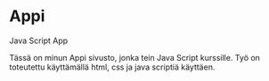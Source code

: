 # Appi
Java Script App

Tässä on minun Appi sivusto, jonka tein Java Script kurssille. Työ on toteutettu käyttämällä html, css ja java scriptiä käyttäen.
